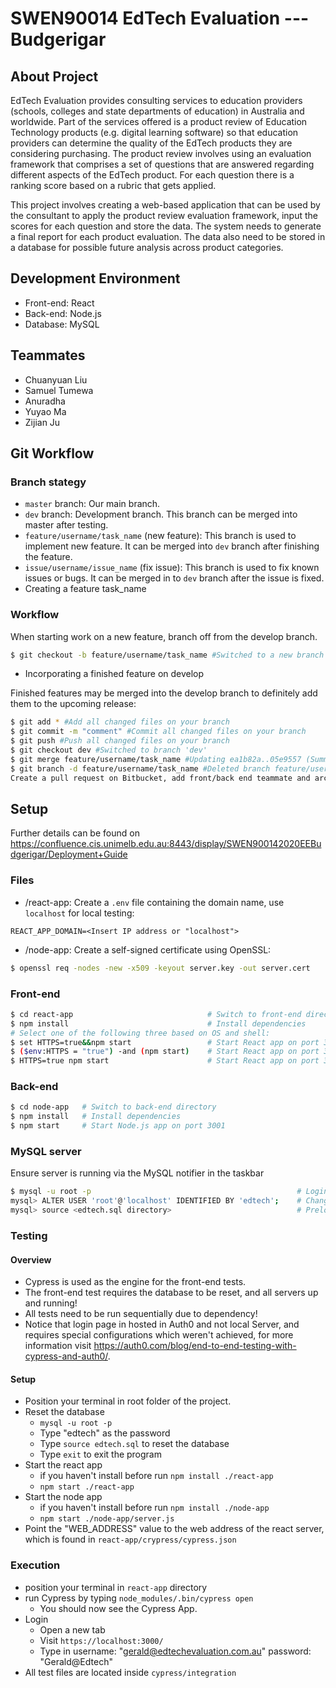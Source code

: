 # SWEN90014 EdTech Evaluation --- Budgerigar
## About Project
EdTech Evaluation provides consulting services to education providers (schools, colleges and state departments of education) in Australia and worldwide. Part of the services offered is a product review of Education Technology products (e.g. digital learning software) so that education providers can determine the quality of the EdTech products they are considering purchasing. The product review involves using an evaluation framework that comprises a set of questions that are answered regarding different aspects of the EdTech product. For each question there is a ranking score based on a rubric that gets applied.

This project involves creating a web-based application that can be used by the consultant to apply the product review evaluation framework, input the scores for each question and store the data. The system needs to generate a final report for each product evaluation. The data also need to be stored in a database for possible future analysis across product categories. 

## Development Environment
* Front-end: React
* Back-end: Node.js
* Database: MySQL

## Teammates
* Chuanyuan Liu
* Samuel Tumewa
* Anuradha
* Yuyao Ma
* Zijian Ju

## Git Workflow
### Branch stategy
- `master` branch: Our main branch.
- `dev` branch: Development branch. This branch can be merged into master after testing.
- `feature/username/task_name` (new feature): This branch is used to implement new feature. It can be merged into `dev` branch after finishing the feature.
- `issue/username/issue_name` (fix issue): This branch is used to fix known issues or bugs. It can be merged in to `dev` branch after the issue is fixed.
- Creating a feature task_name
 ### Workflow
When starting work on a new feature, branch off from the develop branch.
``` bash
$ git checkout -b feature/username/task_name #Switched to a new branch "feature/username/task_name"
```
- Incorporating a finished feature on develop

Finished features may be merged into the develop branch to definitely add them to the upcoming release:
``` bash
$ git add * #Add all changed files on your branch
$ git commit -m "comment" #Commit all changed files on your branch
$ git push #Push all changed files on your branch
$ git checkout dev #Switched to branch 'dev'
$ git merge feature/username/task_name #Updating ea1b82a..05e9557 (Summary of changes)
$ git branch -d feature/username/task_name #Deleted branch feature/username/task_name (was 05e9557).
Create a pull request on Bitbucket, add front/back end teammate and architecture lead as reviewer.
```

## Setup
Further details can be found on https://confluence.cis.unimelb.edu.au:8443/display/SWEN900142020EEBudgerigar/Deployment+Guide

### Files
- /react-app: Create a `.env` file containing the domain name, use `localhost` for local testing:
```
REACT_APP_DOMAIN=<Insert IP address or "localhost">
```
- /node-app: Create a self-signed certificate using OpenSSL:
``` bash
$ openssl req -nodes -new -x509 -keyout server.key -out server.cert
```
### Front-end
``` bash
$ cd react-app                              # Switch to front-end directory
$ npm install                               # Install dependencies
# Select one of the following three based on OS and shell:
$ set HTTPS=true&&npm start                 # Start React app on port 3000 (Windows (cmd))
$ ($env:HTTPS = "true") -and (npm start)    # Start React app on port 3000 (Windows (powershell))
$ HTTPS=true npm start                      # Start React app on port 3000 (Mac, Linux)
```
### Back-end
``` bash
$ cd node-app   # Switch to back-end directory
$ npm install   # Install dependencies
$ npm start     # Start Node.js app on port 3001
```
### MySQL server
Ensure server is running via the MySQL notifier in the taskbar
``` bash
$ mysql -u root -p                                              # Login to MySQL server
mysql> ALTER USER 'root'@'localhost' IDENTIFIED BY 'edtech';    # Change password to 'edtech', if needed
mysql> source <edtech.sql directory>                            # Preload database with test data
```

### Testing

#### Overview
- Cypress is used as the engine for the front-end tests. 
- The front-end test requires the database to be reset, and all servers up and running!
- All tests need to be run sequentially due to dependency!
- Notice that login page in hosted in Auth0 and not local Server, and requires special configurations which weren't achieved, for more information visit https://auth0.com/blog/end-to-end-testing-with-cypress-and-auth0/.

#### Setup
- Position your terminal in root folder of the project.
- Reset the database
    - `mysql -u root -p`
    - Type "edtech" as the password
    - Type `source edtech.sql` to reset the database
    - Type `exit` to exit the program
- Start the react app
    - if you haven't install before run `npm install ./react-app` 
    - `npm start ./react-app`
- Start the node app
    - if you haven't install before run `npm install ./node-app` 
    - `npm start ./node-app/server.js`
- Point the "WEB_ADDRESS" value to the web address of the react server, which is found in `react-app/crypress/cypress.json`

### Execution
- position your terminal in `react-app` directory 
- run Cypress by typing `node_modules/.bin/cypress open`
    - You should now see the Cypress App.
- Login
    - Open a new tab
    - Visit `https://localhost:3000/`
    - Type in username: "gerald@edtechevaluation.com.au" password: "Gerald@Edtech"
- All test files are located inside `cypress/integration`
